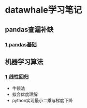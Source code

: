 # datawhale学习笔记
## pandas查漏补缺
### [1.pandas基础](https://nbviewer.jupyter.org/github/yeahjinfu/pandas--/blob/master/PandasKnownAfter.ipynb#)
## 机器学习算法
### [1.线性回归](https://nbviewer.jupyter.org/github/yeahjinfu/pandas--/blob/master/ML1%E5%9B%9E%E5%BD%92.ipynb)
- 牛顿法
- 拟合优度理解
- python实现最小二乘与梯度下降
